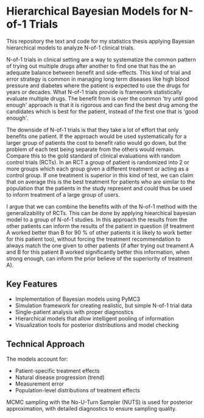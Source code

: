 Hierarchical Bayesian Models for N-of-1 Trials
==============================

This repository the text and code for my statistics thesis applying Bayesian hierarchical models to analyze N-of-1 clinical trials.

N-of-1 trials in clinical setting are a way to systematize the common pattern of trying out multiple drugs after another to find one that has the an adequate balance between benefit and side-effects. This kind of trial and error strategy is common in managing long term diseases like high blood pressure and diabetes where the patient is expected to use the drugs for years or decades. What N-of-1 trials provide is framework statistically evaluate multiple drugs. The benefit from is over the common 'try until good enough' approach is that it is rigorous and can find the best drug among the candidates which is best for the patient, instead of the first one that is 'good enough'.

The downside of N-of-1 trials is that they take a lot of effort that only benefits one patient. If the approach would be used systematically for a larger group of patients the cost to benefit ratio would go down, but the problem of each test being separate from the others would remain. Compare this to the gold standard of clinical evaluations with random control trials (RCTs). In an RCT a group of patient is randomized into 2 or more groups which each group given a different treatment or acting as a control group. If one treatment is superior in this kind of test, we can claim that on average this is the best treatment for patients who are similar to the population that the patients in the study represent and could thus be used to inform treatment of a large group of users.

I argue that we can combine the benefits with of the N-of-1 method with the generalizability of RCTs. This can be done by applying hiearchical bayesian model to a group of N-of-1 studies. In this approach the results from the other patients can inform the results of the patient in question (if treatment A worked better than B for 90 % of other patients it is likely to work better for this patient too), without forcing the treatment recommendation to always match the one given to other patients (if after trying out treament A and B for this patient B worked significantly better this information, when strong enough, can inform the prior believe of the superiority of treatment A).

Key Features
------------

- Implementation of Bayesian models using PyMC3
- Simulation framework for creating realistic, but simple N-of-1 trial data
- Single-patient analysis with proper diagnostics
- Hierarchical models that allow intelligent pooling of information
- Visualization tools for posterior distributions and model checking

Technical Approach
------------

The models account for:
- Patient-specific treatment effects
- Natural disease progression (trend)
- Measurement error
- Population-level distributions of treatment effects

MCMC sampling with the No-U-Turn Sampler (NUTS) is used for posterior approximation, with detailed diagnostics to ensure sampling quality.
